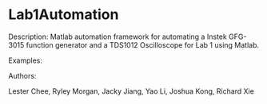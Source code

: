 Lab1Automation
==============

Description:
Matlab automation framework for automating a Instek GFG-3015 function generator and a TDS1012 Oscilloscope for Lab 1 using Matlab.

Examples:

Authors:

  Lester Chee, Ryley Morgan, Jacky Jiang, Yao Li, Joshua Kong, Richard Xie
